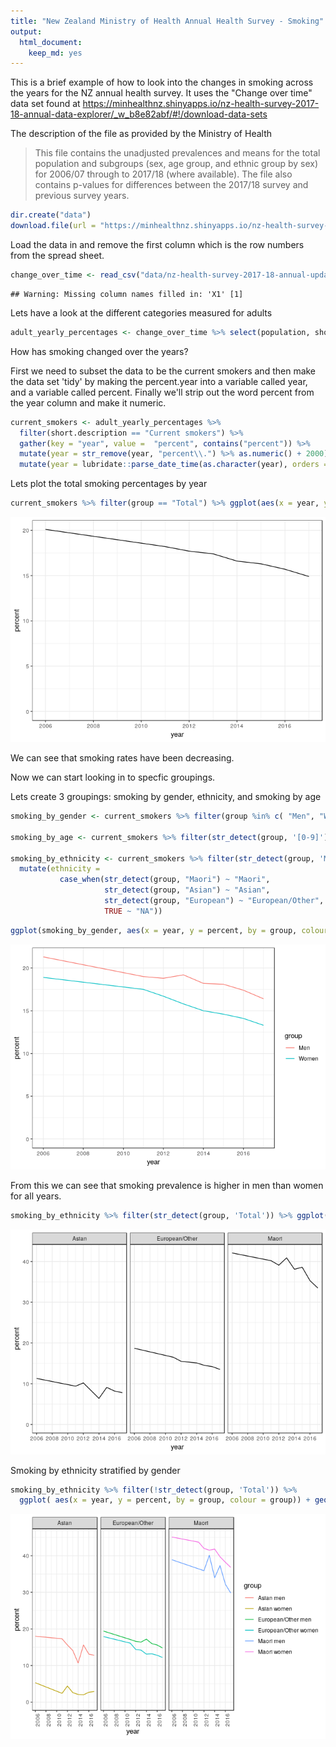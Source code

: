 ```yaml
---
title: "New Zealand Ministry of Health Annual Health Survey - Smoking"
output: 
  html_document: 
    keep_md: yes
---
```




This is a brief example of how to look into the changes in smoking across the years for the NZ annual health survey. It uses the "Change over time" data set found at https://minhealthnz.shinyapps.io/nz-health-survey-2017-18-annual-data-explorer/_w_b8e82abf/#!/download-data-sets

The description of the file as provided by the Ministry of Health

> This file contains the unadjusted prevalences and means for the total population and subgroups (sex, age group, and ethnic group by sex) for 2006/07 through to 2017/18 (where available). The file also contains p-values for differences between the 2017/18 survey and previous survey years.



```r
dir.create("data")
download.file(url = "https://minhealthnz.shinyapps.io/nz-health-survey-2017-18-annual-data-explorer/_w_b8e82abf/_w_e4b6a83e/data/nz-health-survey-2017-18-annual-update-time-series.csv", destfile = "data/")
```


Load the data in and remove the first column which is the row numbers from the spread sheet.

```r
change_over_time <- read_csv("data/nz-health-survey-2017-18-annual-update-time-series.csv") %>% select(-1)
```

```
## Warning: Missing column names filled in: 'X1' [1]
```

Lets have a look at the different categories measured for adults

```r
adult_yearly_percentages <- change_over_time %>% select(population, short.description, group, contains("percent")) %>% filter(population == "adults")
```

How has smoking changed over the years?



First we need to subset the data to be the current smokers and then make the data set 'tidy' by making the percent.year into a variable called year, and a variable called percent. Finally we'll strip out the word percent from the year column and make it numeric.

```r
current_smokers <- adult_yearly_percentages %>% 
  filter(short.description == "Current smokers") %>% 
  gather(key = "year", value =  "percent", contains("percent")) %>% 
  mutate(year = str_remove(year, "percent\\.") %>% as.numeric() + 2000) %>% 
  mutate(year = lubridate::parse_date_time(as.character(year), orders = "y"))
```

Lets plot the total smoking percentages by year


```r
current_smokers %>% filter(group == "Total") %>% ggplot(aes(x = year, y = percent)) + geom_line() + expand_limits(y=0)
```

![](MoH_nz_health_survey_files/figure-html/unnamed-chunk-5-1.png)<!-- -->

We can see that smoking rates have been decreasing.

Now we can start looking in to specfic groupings.

Lets create 3 groupings: smoking by gender, ethnicity, and smoking by age

```r
smoking_by_gender <- current_smokers %>% filter(group %in% c( "Men", "Women"))

smoking_by_age <- current_smokers %>% filter(str_detect(group, '[0-9]'))

smoking_by_ethnicity <- current_smokers %>% filter(str_detect(group, 'Maori|Asian|European')) %>% 
  mutate(ethnicity = 
           case_when(str_detect(group, "Maori") ~ "Maori", 
                     str_detect(group, "Asian") ~ "Asian", 
                     str_detect(group, "European") ~ "European/Other", 
                     TRUE ~ "NA"))
```




```r
ggplot(smoking_by_gender, aes(x = year, y = percent, by = group, colour = group)) + geom_line() + expand_limits(y=0)
```

![](MoH_nz_health_survey_files/figure-html/unnamed-chunk-7-1.png)<!-- -->

From this we can see that smoking prevalence is higher in men than women for all years.


```r
smoking_by_ethnicity %>% filter(str_detect(group, 'Total')) %>% ggplot( aes(x = year, y = percent, by = group)) + geom_line() + expand_limits(y=0) + facet_wrap(~ethnicity)
```

![](MoH_nz_health_survey_files/figure-html/unnamed-chunk-8-1.png)<!-- -->


Smoking by ethnicity stratified by gender

```r
smoking_by_ethnicity %>% filter(!str_detect(group, 'Total')) %>% 
  ggplot( aes(x = year, y = percent, by = group, colour = group)) + geom_line() + expand_limits(y=0) + facet_wrap(~ethnicity) + theme(axis.text.x = element_text(angle = 90))
```

![](MoH_nz_health_survey_files/figure-html/unnamed-chunk-9-1.png)<!-- -->

